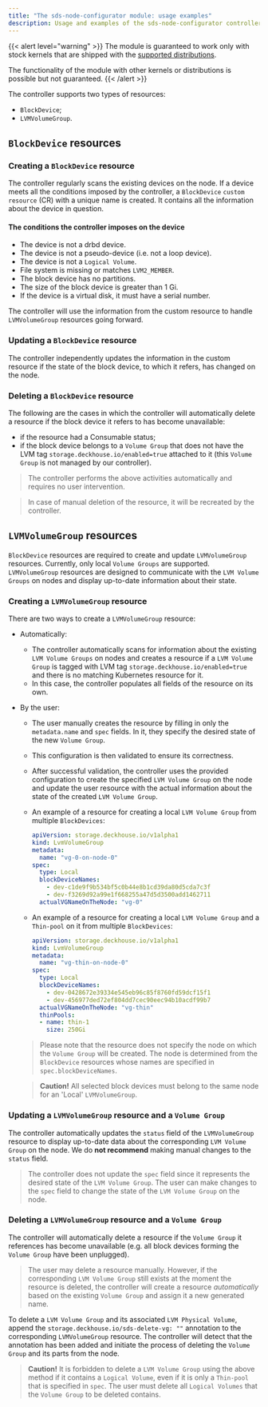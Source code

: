 ```yaml
---
title: "The sds-node-configurator module: usage examples"
description: Usage and examples of the sds-node-configurator controller operation.
---
```


{{< alert level="warning" >}}
The module is guaranteed to work only with stock kernels that are shipped with the [supported distributions](https://deckhouse.io/documentation/v1/supported_versions.html#linux).

The functionality of the module with other kernels or distributions is possible but not guaranteed.
{{< /alert >}}

The controller supports two types of resources:
* `BlockDevice`;
* `LVMVolumeGroup`.

## `BlockDevice` resources

### Creating a `BlockDevice` resource

The controller regularly scans the existing devices on the node. If a device meets all the conditions 
imposed by the controller, a `BlockDevice` `custom resource` (CR) with a unique name is created. 
It contains all the information about the device in question.

#### The conditions the controller imposes on the device

* The device is not a drbd device.
* The device is not a pseudo-device (i.e. not a loop device).
* The device is not a `Logical Volume`.
* File system is missing or matches `LVM2_MEMBER`.
* The block device has no partitions.
* The size of the block device is greater than 1 Gi.
* If the device is a virtual disk, it must have a serial number.

The controller will use the information from the custom resource to handle `LVMVolumeGroup` resources going forward.

### Updating a `BlockDevice` resource

The controller independently updates the information in the custom resource if the state of the block device, to which it refers, has changed on the node.

### Deleting a `BlockDevice` resource

The following are the cases in which the controller will automatically delete a resource if the block device it refers to has become unavailable:
* if the resource had a Consumable status;
* if the block device belongs to a `Volume Group` that does not have the LVM tag `storage.deckhouse.io/enabled=true` attached to it (this `Volume Group` is not managed by our controller).

> The controller performs the above activities automatically and requires no user intervention.

> In case of manual deletion of the resource, it will be recreated by the controller.

## `LVMVolumeGroup` resources

`BlockDevice` resources are required to create and update `LVMVolumeGroup` resources.
Currently, only local `Volume Groups` are supported.
`LVMVolumeGroup` resources are designed to communicate with the `LVM Volume Groups` on nodes and display up-to-date information about their state.

### Creating a `LVMVolumeGroup` resource

There are two ways to create a `LVMVolumeGroup` resource:
* Automatically:
  * The controller automatically scans for information about the existing `LVM Volume Groups` on nodes and creates a resource if a `LVM Volume Group` is tagged with LVM tag `storage.deckhouse.io/enabled=true` and there is no matching Kubernetes resource for it.
  * In this case, the controller populates all fields of the resource on its own.
* By the user:
  * The user manually creates the resource by filling in only the `metadata.name` and `spec` fields. In it, they specify the desired state of the new `Volume Group`.
  * This configuration is then validated to ensure its correctness.
  * After successful validation, the controller uses the provided configuration to create the specified `LVM Volume Group` on the node and update the user resource with the actual information about the state of the created `LVM Volume Group`.
  * An example of a resource for creating a local `LVM Volume Group` from multiple `BlockDevices`:

    ```yaml
    apiVersion: storage.deckhouse.io/v1alpha1
    kind: LvmVolumeGroup
    metadata:
      name: "vg-0-on-node-0"
    spec:
      type: Local
      blockDeviceNames:
        - dev-c1de9f9b534bf5c0b44e8b1cd39da80d5cda7c3f
        - dev-f3269d92a99e1f668255a47d5d3500add1462711
      actualVGNameOnTheNode: "vg-0"
    ```
  
  * An example of a resource for creating a local `LVM Volume Group` and a `Thin-pool` on it from multiple `BlockDevices`:

    ```yaml
    apiVersion: storage.deckhouse.io/v1alpha1
    kind: LvmVolumeGroup
    metadata:
      name: "vg-thin-on-node-0"
    spec:
      type: Local
      blockDeviceNames:
        - dev-0428672e39334e545eb96c85f8760fd59dcf15f1
        - dev-456977ded72ef804dd7cec90eec94b10acdf99b7
      actualVGNameOnTheNode: "vg-thin"
      thinPools:
      - name: thin-1
        size: 250Gi
    ```
  
  > Please note that the resource does not specify the node on which the `Volume Group` will be created. The node is determined from the `BlockDevice` resources whose names are specified in `spec.blockDeviceNames`.

  > **Caution!** All selected block devices must belong to the same node for an 'Local' `LVMVolumeGroup`.

### Updating a `LVMVolumeGroup` resource and a `Volume Group`

The controller automatically updates the `status` field of the `LVMVolumeGroup` resource to display up-to-date data about the corresponding `LVM Volume Group` on the node.
We do **not recommend** making manual changes to the `status` field.

> The controller does not update the `spec` field since it represents the desired state of the `LVM Volume Group`. The user can make changes to the `spec` field to change the state of the `LVM Volume Group` on the node.

### Deleting a `LVMVolumeGroup` resource and a `Volume Group`

The controller will automatically delete a resource if the `Volume Group` it references has become unavailable (e.g. all block devices forming the `Volume Group` have been unplugged).

> The user may delete a resource manually. However, if the corresponding `LVM Volume Group` still exists at the moment the resource is deleted, the controller will create a resource *automatically* based on the existing `Volume Group` and assign it a new generated name.

To delete a `LVM Volume Group` and its associated `LVM Physical Volume`, append the `storage.deckhouse.io/sds-delete-vg: ""` annotation to the corresponding `LVMVolumeGroup` resource. The controller will detect that the annotation has been added and initiate the process of deleting the `Volume Group` and its parts from the node.

> **Caution!** It is forbidden to delete a `LVM Volume Group` using the above method if it contains a `Logical Volume`, even if it is only a `Thin-pool` that is specified in `spec`. The user must delete all `Logical Volumes` that the `Volume Group` to be deleted contains.
